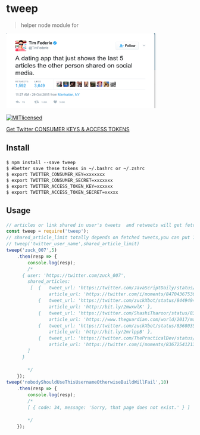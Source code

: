 # tweep

> helper node module for

<img height="200" width="400" src="./screenshot.png">

[![MITlicensed](https://img.shields.io/badge/license-MIT-blue.svg)](https://raw.githubusercontent.com/zuck007/tweep/master/LICENSE)

[Get Twitter CONSUMER KEYS & ACCESS TOKENS](https://apps.twitter.com/)

## Install
```
$ npm install --save tweep
$ #better save these tokens in ~/.bashrc or ~/.zshrc 
$ export TWITTER_CONSUMER_KEY=xxxxxxx
$ export TWITTER_CONSUMER_SECRET=xxxxxxx
$ export TWITTER_ACCESS_TOKEN_KEY=xxxxxx
$ export TWITTER_ACCESS_TOKEN_SECRET=xxxxx
```
## Usage
```js
// articles or link shared in user's tweets  and retweets will get fetched, also twitter moments will also included
const tweep = require('tweep');
// shared_article_limit totally depends on fetched tweets,you can put 100 but if user haven't shared 100 articles you won't get your desired result
// tweep('twitter_user_name',shared_article_limit)
tweep('zuck_007',5)
    .then(resp => {
        console.log(resp);
        /*
      { user: 'https://twitter.com/zuck_007',
        shared_articles: 
         [  {   tweet_url: 'https://twitter.com/JavaScriptDaily/status/847103438056030209',
                article_url: 'https://twitter.com/i/moments/847043675364507648' },
            {   tweet_url: 'https://twitter.com/zuckXbot/status/844949447469666307',
                article_url: 'http://bit.ly/2mwxwlK' },
            {   tweet_url: 'https://twitter.com/ShashiTharoor/status/839498552015388672',
                article_url: 'https://www.theguardian.com/world/2017/mar/08/india-britain-empire-railways-myths-gifts' },
            {   tweet_url: 'https://twitter.com/zuckXbot/status/836803582154375173',
                article_url: 'http://bit.ly/2mrlppB' },
            {   tweet_url: 'https://twitter.com/ThePracticalDev/status/836732719740694529',
                article_url: 'https://twitter.com/i/moments/836725412130598913' } 
        ] 
      }

        */
    });
tweep('nobodyShouldUseThisUsernameOtherwiseBuildWillFail',10)
    .then(resp => {
        console.log(resp);
        /*
        [ { code: 34, message: 'Sorry, that page does not exist.' } ]

        */
    });
```